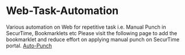 # Web-Task-Automation
Various automation on Web for repetitive task i.e. Manual Punch in SecurTime, Bookmarklets etc
Please visit the following page to add the bookmarklet and reduce effort on applying manual punch on SecurTime portal.
[Auto-Punch](https://decoder-paul.github.io/Web-Task-Automation/)
